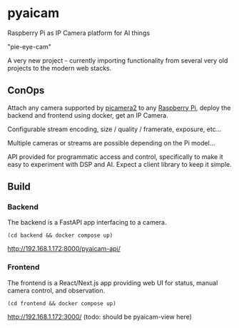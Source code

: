 # pyaicam

Raspberry Pi as IP Camera platform for AI things

"pie-eye-cam"

A very new project - currently importing functionality from several
very old projects to the modern web stacks.


## ConOps

Attach any camera supported by [picamera2](https://github.com/raspberrypi/picamera2)
to any [Raspberry Pi](https://www.raspberrypi.com/), deploy the backend and
frontend using docker, get an IP Camera.

Configurable stream encoding, size / quality / framerate, exposure, etc...

Multiple cameras or streams are possible depending on the Pi model...

API provided for programmatic access and control, specifically to make
it easy to experiment with DSP and AI.
Expect a client library to keep it simple.


## Build

### Backend

The backend is a FastAPI app interfacing to a camera.

`(cd backend && docker compose up)`

http://192.168.1.172:8000/pyaicam-api/


### Frontend

The frontend is a React/Next.js app providing web UI for status, manual
camera control, and observation.

`(cd frontend && docker compose up)`

http://192.168.1.172:3000/ (todo: should be pyaicam-view here)

##
